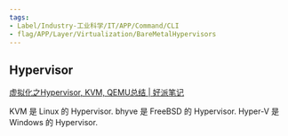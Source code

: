 ```yaml
---
tags:
- Label/Industry-工业科学/IT/APP/Command/CLI
- flag/APP/Layer/Virtualization/BareMetalHypervisors
---
```


## Hypervisor

[虚拟化之Hypervisor, KVM, QEMU总结 | 好派笔记](https://www.haopython.com/baseyw/930/)

KVM 是 Linux 的 Hypervisor.
bhyve 是 FreeBSD 的 Hypervisor.
Hyper-V 是 Windows 的 Hypervisor.